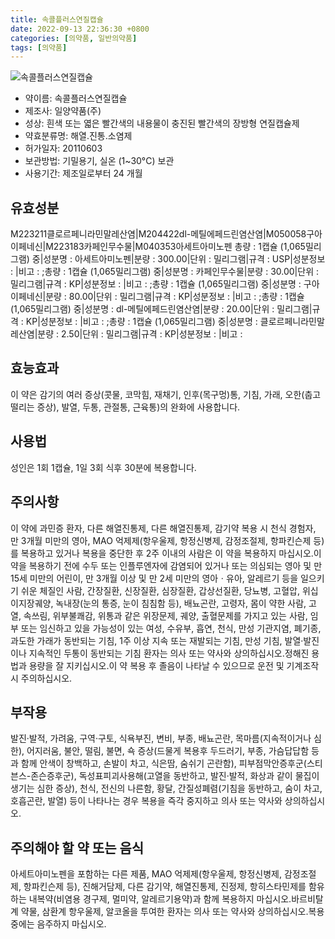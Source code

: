 ```yaml
---
title: 속콜플러스연질캡슐
date: 2022-09-13 22:36:30 +0800
categories: [의약품, 일반의약품]
tags: [의약품]
---
```

![속콜플러스연질캡슐](https://nedrug.mfds.go.kr/pbp/cmn/itemImageDownload/154298772606600082)

- 약이름: 속콜플러스연질캡슐
- 제조사: 일양약품(주)
- 성상: 흰색 또는 엷은 빨간색의 내용물이 충진된 빨간색의 장방형 연질캡슐제
- 약효분류명: 해열.진통.소염제
- 허가일자: 20110603
- 보관방법: 기밀용기, 실온 (1~30°C) 보관
- 사용기간: 제조일로부터 24 개월
## 유효성분
M223211클로르페니라민말레산염|M204422dl-메틸에페드린염산염|M050058구아이페네신|M223183카페인무수물|M040353아세트아미노펜
총량 : 1캡슐 (1,065밀리그램) 중|성분명 : 아세트아미노펜|분량 : 300.00|단위 : 밀리그램|규격 : USP|성분정보 : |비고 : ;총량 : 1캡슐 (1,065밀리그램) 중|성분명 : 카페인무수물|분량 : 30.00|단위 : 밀리그램|규격 : KP|성분정보 : |비고 : ;총량 : 1캡슐 (1,065밀리그램) 중|성분명 : 구아이페네신|분량 : 80.00|단위 : 밀리그램|규격 : KP|성분정보 : |비고 : ;총량 : 1캡슐 (1,065밀리그램) 중|성분명 : dl-메틸에페드린염산염|분량 : 20.00|단위 : 밀리그램|규격 : KP|성분정보 : |비고 : ;총량 : 1캡슐 (1,065밀리그램) 중|성분명 : 클로르페니라민말레산염|분량 : 2.50|단위 : 밀리그램|규격 : KP|성분정보 : |비고 :
## 효능효과
이 약은 감기의 여러 증상(콧물, 코막힘, 재채기, 인후(목구멍)통, 기침, 가래, 오한(춥고 떨리는 증상), 발열, 두통, 관절통, 근육통)의 완화에 사용합니다.
## 사용법
성인은 1회 1캡슐, 1일 3회 식후 30분에 복용합니다.
## 주의사항
이 약에 과민증 환자, 다른 해열진통제, 다른 해열진통제, 감기약 복용 시 천식 경험자, 만 3개월 미만의 영아, MAO 억제제(항우울제, 항정신병제, 감정조절제, 항파킨슨제 등)를 복용하고 있거나 복용을 중단한 후 2주 이내의 사람은 이 약을 복용하지 마십시오.이 약을 복용하기 전에 수두 또는 인플루엔자에 감염되어 있거나 또는 의심되는 영아 및 만 15세 미만의 어린이, 만 3개월 이상 및 만 2세 미만의 영아ㆍ유아, 알레르기 등을 일으키기 쉬운 체질인 사람, 간장질환, 신장질환, 심장질환, 갑상선질환, 당뇨병, 고혈압, 위십이지장궤양, 녹내장(눈의 통증, 눈이 침침함 등), 배뇨곤란, 고령자, 몸이 약한 사람, 고열, 속쓰림, 위부불쾌감, 위통과 같은 위장문제, 궤양, 출혈문제를 가지고 있는 사람, 임부 또는 임신하고 있을 가능성이 있는 여성, 수유부, 흡연, 천식, 만성 기관지염, 폐기종, 과도한 가래가 동반되는 기침, 1주 이상 지속 또는 재발되는 기침, 만성 기침, 발열·발진이나 지속적인 두통이 동반되는 기침 환자는 의사 또는 약사와 상의하십시오.정해진 용법과 용량을 잘 지키십시오.이 약 복용 후 졸음이 나타날 수 있으므로 운전 및 기계조작 시 주의하십시오.
## 부작용
발진·발적, 가려움, 구역·구토, 식욕부진, 변비, 부종, 배뇨곤란, 목마름(지속적이거나 심한), 어지러움, 불안, 떨림, 불면, 쇽 증상(드물게 복용후 두드러기, 부종, 가슴답답함 등과 함께 안색이 창백하고, 손발이 차고, 식은땀, 숨쉬기 곤란함), 피부점막안증후군(스티븐스-존슨증후군), 독성표피괴사용해(고열을 동반하고, 발진·발적, 화상과 같이 물집이 생기는 심한 증상), 천식, 전신의 나른함, 황달, 간질성폐렴(기침을 동반하고, 숨이 차고, 호흡곤란, 발열) 등이 나타나는 경우 복용을 즉각 중지하고 의사 또는 약사와 상의하십시오.
## 주의해야 할 약 또는 음식
아세트아미노펜을 포함하는 다른 제품, MAO 억제제(항우울제, 항정신병제, 감정조절제, 항파킨슨제 등), 진해거담제, 다른 감기약, 해열진통제, 진정제, 항히스타민제를 함유하는 내복약(비염용 경구제, 멀미약, 알레르기용약)과 함께 복용하지 마십시오.바르비탈계 약물, 삼환계 항우울제, 알코올을 투여한 환자는 의사 또는 약사와 상의하십시오.복용 중에는 음주하지 마십시오.
